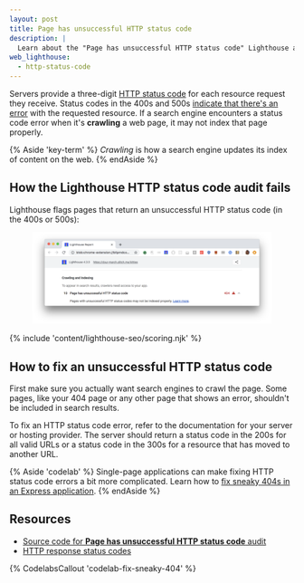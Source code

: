 ```yaml
---
layout: post
title: Page has unsuccessful HTTP status code
description: |
  Learn about the "Page has unsuccessful HTTP status code" Lighthouse audit.
web_lighthouse:
  - http-status-code
---
```


Servers provide a three-digit [HTTP status code](https://developer.mozilla.org/en-US/docs/Web/HTTP/Status)
for each resource request they receive. Status codes in the 400s and 500s
[indicate that there's an error](https://developer.mozilla.org/en-US/docs/Web/HTTP/Status#Client_error_responses)
with the requested resource. If a search engine encounters a status code error
when it's **crawling** a web page, it may not index that page properly.

{% Aside 'key-term' %}
_Crawling_ is how a search engine updates its index of content on the web.
{% endAside %}

## How the Lighthouse HTTP status code audit fails

Lighthouse flags pages that return an unsuccessful HTTP status code (in the
400s or 500s):

<figure class="w-figure">
  <img class="w-screenshot w-screenshot--filled" src="http-status-code.png" alt="Lighthouse audit showing search engines are struggling to index your page">
</figure>

{% include 'content/lighthouse-seo/scoring.njk' %}

## How to fix an unsuccessful HTTP status code

First make sure you actually want search engines to crawl the page. Some pages,
like your 404 page or any other page that shows an error, shouldn't be included
in search results.

To fix an HTTP status code error, refer to the documentation for your server or
hosting provider. The server should return a status code in the 200s for all
valid URLs or a status code in the 300s for a resource that has moved to
another URL.

{% Aside 'codelab' %}
Single-page applications can make fixing HTTP status code errors a bit more
complicated. Learn how to [fix sneaky 404s in an Express application](/codelab-fix-sneaky-404).
{% endAside %}

## Resources

- [Source code for **Page has unsuccessful HTTP status code** audit](https://github.com/GoogleChrome/lighthouse/blob/master/lighthouse-core/audits/seo/http-status-code.js)
- [HTTP response status codes](https://developer.mozilla.org/en-US/docs/Web/HTTP/Status)

{% CodelabsCallout 'codelab-fix-sneaky-404' %}
